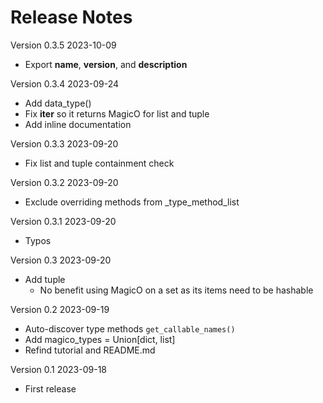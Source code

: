 # Release Notes

Version 0.3.5 2023-10-09
- Export __name__, __version__, and __description__

Version 0.3.4 2023-09-24
- Add data_type()
- Fix __iter__ so it returns MagicO for list and tuple
- Add inline documentation

Version 0.3.3 2023-09-20
- Fix list and tuple containment check

Version 0.3.2 2023-09-20
- Exclude overriding methods from _type_method_list

Version 0.3.1 2023-09-20
- Typos

Version 0.3 2023-09-20
- Add tuple
  - No benefit using MagicO on a set as its items need to be hashable

Version 0.2 2023-09-19
- Auto-discover type methods `get_callable_names()`
- Add magico_types = Union[dict, list]
- Refind tutorial and README.md

Version 0.1 2023-09-18
- First release
